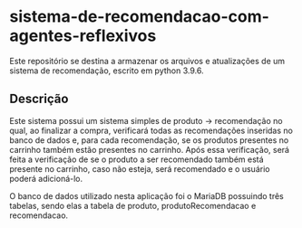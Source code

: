 # sistema-de-recomendacao-com-agentes-reflexivos

Este repositório se destina a armazenar os arquivos e atualizações de um sistema de recomendação, escrito em python 3.9.6.

## Descrição

Este sistema possui um sistema simples de produto -> recomendação no qual, ao finalizar a compra, verificará todas as recomendações inseridas no banco de dados e, para cada recomendação, se os produtos presentes no carrinho também estão presentes no carrinho. Após essa verificação, será feita a verificação de se o produto a ser recomendado também está presente no carrinho, caso não esteja, será recomendado e o usuário poderá adicioná-lo.

O banco de dados utilizado nesta aplicação foi o MariaDB possuindo três tabelas, sendo elas a tabela de produto, produtoRecomendacao e recomendacao.

